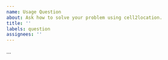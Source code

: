 ```yaml
---
name: Usage Question
about: Ask how to solve your problem using cell2location.
title: ''
labels: question
assignees: ''
---
```


<!-- Please describe your problem below: -->
...
